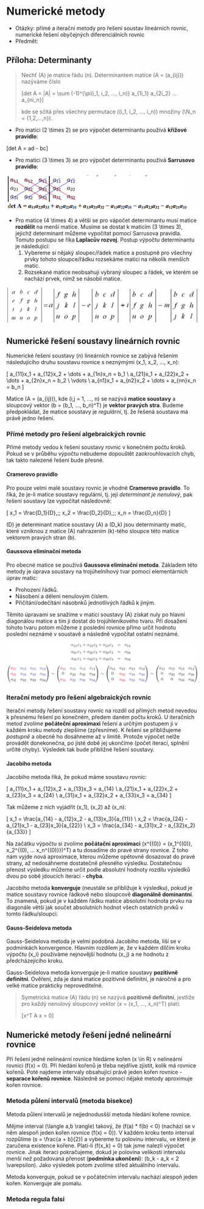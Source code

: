 # Numerické metody
- Otázky: přímé a iterační metody pro řešení soustav lineárních rovnic, numerické řešení obyčejných diferenciálních rovnic
- Předmět:

## Příloha: Determinanty
> Nechť \(A\) je matice řádu \(n\). Determinantem matice \(A = (a_{ij})\) nazýváme číslo
>
> \[det A = |A| = \sum (-1)^{\pi(i_1, i_2, ..., i_n)} a_{1i_1} a_{2i_2} ... a_{ni_n}\]
>
> kde se sčítá přes všechny permutace \((i_1, i_2, ..., i_n)\) množiny \(\N_n = {1,2,...,n}\).

- Pro matici \(2 \times 2\) se pro výpočet determinantu používá __křížové pravidlo__:

\[det A = ad - bc\]

- Pro matici \(3 \times 3\) se pro výpočet determinantu používá __Sarrusovo pravidlo__:

![Sarrusovo pravidlo](/Images/24/sarrusovo_pravidlo.png)

- Pro matice \(4 \times 4\) a větší se pro vápočet determinantu musí matice __rozdělit__ na menší matice. Musíme se dostat k maticím \(3 \times 3\), jejichž determinant můžeme vypočítat pomocí Sarrusova pravidla. Tomuto postupu se říka __Laplacův rozvoj__. Postup výpočtu determinantu je následující:
    1. Vybereme si nějaký sloupec/řádek matice a postupně pro všechny prvky tohoto sloupce/řádku rozsekáme matici na několik menších matic.
    2. Rozsekané matice neobsahují vybraný sloupec a řádek, ve kterém se nachází prvek, nímž se násobíí matice.

![Laplacův rozvoj](/Images/24/laplacuv_rozvoj.png)

## Numerické řešení soustavy lineárních rovnic
Numerické řešení soustavy \(n\) lineárních rovnice se zabývá řešením následujícího druhu soustavu rovnice s neznýmými \(x_1, x_2, ..., x_n\):

\[
    a_{11}x_1 + a_{12}x_2 + \dots + a_{1n}x_n = b_1 \\
    a_{21}x_1 + a_{22}x_2 + \dots + a_{2n}x_n = b_2 \\
    \vdots \\
    a_{n1}x_1 + a_{n2}x_2 + \dots + a_{nn}x_n = b_n
\]

Matice \(A = (a_{ij})\), kde \(i,j = 1, ..., n\) se nazývá __matice soustavy__ a sloupcový vektor \(b = (b_1, ..., b_n)^T\) je __vektor pravých stra__. Budeme předpokládat, že matice soustavy je _regulární_, tj. že řešená soustava má právě jedno řešení.

### Přímé metody pro řešení algebraických rovnic
Přímé metody vedou k řešení soustavy rovnic v konečném počtu kroků. Pokud se v průběhu výpočtu nebudeme dopouštět zaokrouhlovacích chyb, tak takto nalezené řešení bude přesné.

#### Cramerovo pravidlo
Pro pouze velmi malé soustavy rovnic je vhodné __Cramerovo pravidlo__. To říká, že je-li matice soustavy regulární, tj. její _determinant je nenulový_, pak řešení soustavy lze vypočítat následovně:

\[
    x_1 = \frac{D_1}{D},\;\; x_2 = \frac{D_2}{D},\;\; x_n = \frac{D_n}{D}
\]

\(D\) je determinant matice soustavy \(A\) a \(D_k\) jsou determinanty matic, které vzniknou z matice \(A\) nahrazením \(k\)-tého sloupce této matice vektorem pravých stran \(b\).

#### Gaussova eliminační metoda
Pro obecné matice se používá __Gaussova eliminační metoda__. Základem této metody je úprava soustavy na trojúhelníhový tvar pomocí elementárních úprav matic:
- Prohození řádků.
- Násobení a dělení nenulovým číslem.
- Přičítání/odečítání násobnků jednotlivých řádků k jiným.

Těmito úpravami se snažíme v matici soustavy \(A\) získat nuly po hlavní diagonálou matice a tím ji dostat do trojúhleníkového tvaru. Při dosažení tohoto tvaru potom můžeme z poslední rovnice přímo určit hodnotu poslední neznámé v soustavě a následně vypočítat ostatní neznámé.

![Gaussova eliminační metoda](/Images/24/gaussova_eliminacni_metoda.png)

### Iterační metody pro řešení algebraických rovnic
Iterační metody řešení soustavy rovnic na rozdíl od přímých metod nevedou k přesnému řešení po konečném, předem daném počtu kroků. U iteračních metod zvolíme __počáteční aproximaxi__ řešení a určitým postupem ji v každém kroku metody zlepšíme (zpřesníme). K řešení se přibližujeme _postupně_ a obecně ho dosáhneme až v limitě. Protože výpočet nelže provádět donekonečna, po jisté době jej ukončíme (počet iterací, splnění určité chyby). Výsledek tak bude přibližné řešení soustavy.

#### Jacobiho metoda
Jacobiho metoda říká, že pokud máme soustavu rovnic:

\[
    a_{11}x_1 + a_{12}x_2 + a_{13}x_3 = a_{14} \\
    a_{21}x_1 + a_{22}x_2 + a_{23}x_3 = a_{24} \\
    a_{31}x_1 + a_{32}x_2 + a_{33}x_3 = a_{34}
\]

Tak můžeme z nich vyjádřit \(x_1\), \(x_2\) až \(x_n\):

\[
    x_1 = \frac{a_{14} - a_{12}x_2 - a_{13}x_3}{a_{11}} \\
    x_2 = \frac{a_{24} - a_{21}x_1 - a_{23}x_3}{a_{22}} \\
    x_3 = \frac{a_{34} - a_{31}x_2 - a_{32}x_2}{a_{33}}
\]

Na začátku výpočtu si zvolíme __počátační aproximaci__ \(x^{(0)} = (x_1^{(0)}, x_2^{(0), ... x_n^{(0)}})^T\) a tu dosadíme do pravé strany rovnice. Z toho nám vyjde nová aproximace, kterou můžeme opětovně dosazovat do pravé strany, až nedosáhneme dostatečně přesného výsledku. Dostatečnou přenost výsledku můžeme určit podle absolutní hodnoty rozdílu výsledků dvou po sobě jdoucích iterací - __chyba__.

Jacobiho metoda __konverguje__ (neustále se přibližuje k výsledku), pokud je matice soustavy rovnice řádkově nebo sloupcově __diagonálně dominantní__. To znamená, pokud je v každém řádku matice absolutní hodnota prvku na diagonále větší jak součet absolutních hodnot všech ostatních prvků v tomto řádku/sloupci.

#### Gauss-Seidelova metoda
Gauss-Seidelova metoda je velmi podobná Jacobiho metoda, liší se v podmínkách konvergence. Hlavním rozdílem je, že v každém dílčím kroku výpočtu \(x_i\) používáme nejnovější hodnotu \(x_j\) a ne hodnotu z předcházejícího kroku.

Gauss-Seidelova metoda konverguje je-li matice soustavy __pozitivně definitní__. Ověření, zda je daná matice pozitivně definitní, je náročné a pro velké matice prakticky neproveditelné.

> Symetrická matice \(A\) řádu \(n\) se nazývá __pozitivně definitní__, jestliže pro každý nenulový sloupcový vektor \(x = (x_1, ..., x_n)^T\) platí:
>
> \[x^T A x > 0\]

## Numerické metody řešení jedné nelineární rovnice
Při řešení jedné nelineární rovnice hledáme kořen \(x \in R\) v nelineární rovnici \(f(x) = 0\). Při hledání kořenů je třeba nejdříve zjistit, kolik má rovnice kořenů. Poté najdeme intervaly obsahující právě jeden kořen rovnice - __separace kořenů rovnice__. Následně se pomocí nějaké metody aproximuje kořen rovnice.

### Metoda půlení intervalů (metoda bisekce)
Metoda půlení intervalů je nejjednodusšší metoda hledání kořene rovnice.

Mějme interval \(\langle a,b \rangle\) takový, že \(f(a) * f(b) < 0\) (nachází se v něm alespoň jeden kořen rovnice \(f(x) = 0\)). V každém kroku tento interval rozpůlíme \(s = \frac{a + b}{2}\) a vybereme tu polovinu intervalu, ve které je zaručena existence kořene. Platí-li \(f(x_k) = 0\) tak jsme nalezli výpočet rovnice. Jinak iteraci pokračujeme, dokud je polovina velikosti intervalu menší než požadovaná přenost (__podmínka ukončení__): \(b_k - a_k < 2 \varepsilon\). Jako výsledek potom zvolíme střed aktuálního intervalu.

Metoda konverguje, pokud se v počátečním intervalu nachází alespoň jeden kořen. Konverguje ale pomalu.

### Metoda regula falsi
